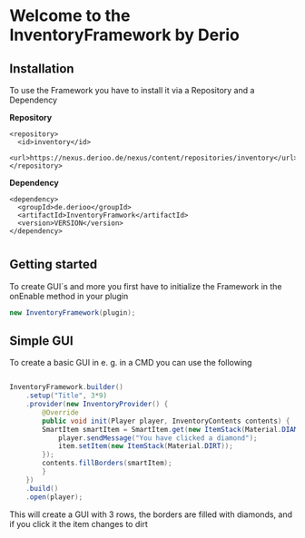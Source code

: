 # Welcome to the InventoryFramework by Derio

## Installation
	
To use the Framework you have to install it via a Repository and a Dependency

**Repository**
  ```
  <repository>
    <id>inventory</id>
    <url>https://nexus.derioo.de/nexus/content/repositories/inventory</url>
  </repository>
```

**Dependency**

```
<dependency>
  <groupId>de.derioo</groupId>
  <artifactId>InventoryFramwork</artifactId>
  <version>VERSION</version>
</dependency>

```

#

## Getting started

To create GUI´s and more you first have to initialize the Framework in the onEnable method in your plugin

```java
new InventoryFramework(plugin);
```

## Simple GUI

To create a basic GUI in e. g. in a CMD you can use the following

```java

InventoryFramework.builder()  
	.setup("Title", 3*9)  
	.provider(new InventoryProvider() {  
		@Override  
		public void init(Player player, InventoryContents contents) {  
		SmartItem smartItem = SmartItem.get(new ItemStack(Material.DIAMOND), (event, item) -> {  
			player.sendMessage("You have clicked a diamond");  
			item.setItem(new ItemStack(Material.DIRT));
		});  
		contents.fillBorders(smartItem);  
		}  
	})  
	.build()  
	.open(player);

```

This will create a GUI with 3 rows, the borders are filled with diamonds, and if you click it the item changes to dirt


	
	
	



